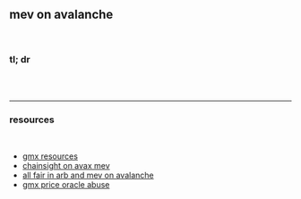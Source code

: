 ## mev on avalanche

<br>


### tl; dr

<br>



<br>



---

### resources

<br>

* [gmx resources](https://github.com/go-outside-labs/mev-toolkit/blob/main/MEV_on_Arbitrum/gmx.md)
* [chainsight on avax mev](https://avax.chainsight.dev/)
* [all fair in arb and mev on avalanche](https://www.ddmckinnon.com/2022/11/27/all-is-fair-in-arb-and-mev-on-avalanche-c-chain/)
* [gmx price oracle abuse](https://twitter.com/ChainsightLabs/status/1580208615654584321?s=20&t=-FG5kQ_7kAKhLnbuk05wSg)
